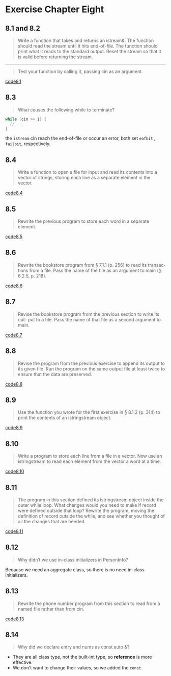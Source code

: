 # Exercise Chapter Eight

## 8.1 and 8.2

> Write a function that takes and returns an istream&. The function should read the stream until it hits end-of-file. The function should print what it reads to the standard output. Reset the stream so that it is valid before returning the stream.

------

> Test your function by calling it, passing cin as an argument.

[code8.1](./exercise8_1.cpp)

## 8.3

> What causes the following while to terminate?

```c++
while (cin >> i) {
  // ...
}
```

the `istream` cin reach the end-of-file or occur an error, both set `eofbit` , `failbit`, respectively.

## 8.4

> Write a function to open a file for input and read its contents into a vector of strings, storing each line as a separate element in the vector.

[code8.4](./exercise8_4.cpp)

## 8.5

> Rewrite the previous program to store each word in a separate element.

[code8.5](./exercise8_5.cpp)

## 8.6

> Rewrite the bookstore program from § 7.1.1 (p. 256) to read its transac- tions from a file. Pass the name of the file as an argument to main (§ 6.2.5, p. 218).

[code8.6](./exercise8_6.cpp)

## 8.7

> Revise the bookstore program from the previous section to write its out- put to a file. Pass the name of that file as a second argument to main.

[code8.7](./exercise8_7.cpp)

## 8.8

> Revise the program from the previous exercise to append its output to its given file. Run the program on the same output file at least twice to ensure that the data are preserved.

[code8.8](./exercise8_8.cpp)

## 8.9

> Use the function you wrote for the first exercise in § 8.1.2 (p. 314) to print the contents of an istringstream object.

[code8.9](./exercise8_9.cpp)

## 8.10

> Write a program to store each line from a file in a vector<string>. Now use an istringstream to read each element from the vector a word at a time.

[code8.10](./exercise8_10.cpp)

## 8.11

> The program in this section defined its istringstream object inside the outer while loop. What changes would you need to make if record were defined outside that loop? Rewrite the program, moving the definition of record outside the while, and see whether you thought of all the changes that are needed.

[code8.11](exercise8_13.cpp)

## 8.12

> Why didn’t we use in-class initializers in PersonInfo?

Because we need an aggregate class, so there is no need in-class initializers.

## 8.13

> Rewrite the phone number program from this section to read from a named file rather than from cin.

[code8.13](exercise8_11.cpp)

## 8.14

> Why did we declare entry and nums as const auto &?

- They are all class type, not the built-int type, so **reference** is more effective.
- We don't want to change their values, so we added the `const`.